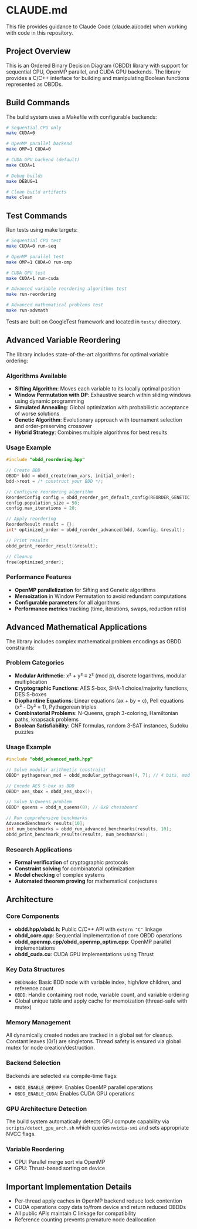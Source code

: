 # CLAUDE.md

This file provides guidance to Claude Code (claude.ai/code) when working with code in this repository.

## Project Overview

This is an Ordered Binary Decision Diagram (OBDD) library with support for sequential CPU, OpenMP parallel, and CUDA GPU backends. The library provides a C/C++ interface for building and manipulating Boolean functions represented as OBDDs.

## Build Commands

The build system uses a Makefile with configurable backends:

```bash
# Sequential CPU only
make CUDA=0

# OpenMP parallel backend  
make OMP=1 CUDA=0

# CUDA GPU backend (default)
make CUDA=1

# Debug builds
make DEBUG=1

# Clean build artifacts
make clean
```

## Test Commands

Run tests using make targets:

```bash
# Sequential CPU test
make CUDA=0 run-seq

# OpenMP parallel test  
make OMP=1 CUDA=0 run-omp

# CUDA GPU test
make CUDA=1 run-cuda

# Advanced variable reordering algorithms test
make run-reordering

# Advanced mathematical problems test
make run-advmath
```

Tests are built on GoogleTest framework and located in `tests/` directory.

## Advanced Variable Reordering

The library includes state-of-the-art algorithms for optimal variable ordering:

### Algorithms Available
- **Sifting Algorithm**: Moves each variable to its locally optimal position
- **Window Permutation with DP**: Exhaustive search within sliding windows using dynamic programming
- **Simulated Annealing**: Global optimization with probabilistic acceptance of worse solutions  
- **Genetic Algorithm**: Evolutionary approach with tournament selection and order-preserving crossover
- **Hybrid Strategy**: Combines multiple algorithms for best results

### Usage Example
```cpp
#include "obdd_reordering.hpp"

// Create BDD
OBDD* bdd = obdd_create(num_vars, initial_order);
bdd->root = /* construct your BDD */;

// Configure reordering algorithm
ReorderConfig config = obdd_reorder_get_default_config(REORDER_GENETIC);
config.population_size = 50;
config.max_iterations = 20;

// Apply reordering
ReorderResult result = {};
int* optimized_order = obdd_reorder_advanced(bdd, &config, &result);

// Print results
obdd_print_reorder_result(&result);

// Cleanup
free(optimized_order);
```

### Performance Features
- **OpenMP parallelization** for Sifting and Genetic algorithms
- **Memoization** in Window Permutation to avoid redundant computations
- **Configurable parameters** for all algorithms
- **Performance metrics** tracking (time, iterations, swaps, reduction ratio)

## Advanced Mathematical Applications

The library includes complex mathematical problem encodings as OBDD constraints:

### Problem Categories
- **Modular Arithmetic**: x² + y² ≡ z² (mod p), discrete logarithms, modular multiplication
- **Cryptographic Functions**: AES S-box, SHA-1 choice/majority functions, DES S-boxes
- **Diophantine Equations**: Linear equations (ax + by = c), Pell equations (x² - Dy² = 1), Pythagorean triples
- **Combinatorial Problems**: N-Queens, graph 3-coloring, Hamiltonian paths, knapsack problems
- **Boolean Satisfiability**: CNF formulas, random 3-SAT instances, Sudoku puzzles

### Usage Example
```cpp
#include "obdd_advanced_math.hpp"

// Solve modular arithmetic constraint
OBDD* pythagorean_mod = obdd_modular_pythagorean(4, 7); // 4 bits, mod 7

// Encode AES S-box as BDD
OBDD* aes_sbox = obdd_aes_sbox();

// Solve N-Queens problem
OBDD* queens = obdd_n_queens(8); // 8x8 chessboard

// Run comprehensive benchmarks
AdvancedBenchmark results[10];
int num_benchmarks = obdd_run_advanced_benchmarks(results, 10);
obdd_print_benchmark_results(results, num_benchmarks);
```

### Research Applications
- **Formal verification** of cryptographic protocols
- **Constraint solving** for combinatorial optimization
- **Model checking** of complex systems
- **Automated theorem proving** for mathematical conjectures

## Architecture

### Core Components

- **obdd.hpp/obdd.h**: Public C/C++ API with `extern "C"` linkage
- **obdd_core.cpp**: Sequential implementation of core OBDD operations
- **obdd_openmp.cpp/obdd_openmp_optim.cpp**: OpenMP parallel implementations
- **obdd_cuda.cu**: CUDA GPU implementations using Thrust

### Key Data Structures

- `OBDDNode`: Basic BDD node with variable index, high/low children, and reference count
- `OBDD`: Handle containing root node, variable count, and variable ordering
- Global unique table and apply cache for memoization (thread-safe with mutex)

### Memory Management

All dynamically created nodes are tracked in a global set for cleanup. Constant leaves (0/1) are singletons. Thread safety is ensured via global mutex for node creation/destruction.

### Backend Selection

Backends are selected via compile-time flags:
- `OBDD_ENABLE_OPENMP`: Enables OpenMP parallel operations
- `OBDD_ENABLE_CUDA`: Enables CUDA GPU operations

### GPU Architecture Detection

The build system automatically detects GPU compute capability via `scripts/detect_gpu_arch.sh` which queries `nvidia-smi` and sets appropriate NVCC flags.

### Variable Reordering

- CPU: Parallel merge sort via OpenMP
- GPU: Thrust-based sorting on device

## Important Implementation Details

- Per-thread apply caches in OpenMP backend reduce lock contention
- CUDA operations copy data to/from device and return reduced OBDDs
- All public APIs maintain C linkage for compatibility
- Reference counting prevents premature node deallocation